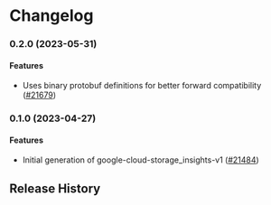# Changelog

### 0.2.0 (2023-05-31)

#### Features

* Uses binary protobuf definitions for better forward compatibility ([#21679](https://github.com/googleapis/google-cloud-ruby/issues/21679)) 

### 0.1.0 (2023-04-27)

#### Features

* Initial generation of google-cloud-storage_insights-v1 ([#21484](https://github.com/googleapis/google-cloud-ruby/issues/21484)) 

## Release History
